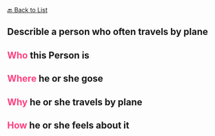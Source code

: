 [🔙 Back to List](../index.md)

## Describle a person who often travels by plane

## <font color=#FF4081>Who</font> this Person is


## <font color=#FF4081>Where</font> he or she gose


## <font color=#FF4081>Why</font> he or she travels by plane


## <font color=#FF4081>How</font> he or she feels about it
